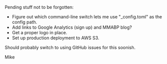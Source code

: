 Pending stuff not to be forgotten:

*   Figure out which command-line switch lets me use "_config.toml" as the config path.
*   Add links to Google Analytics (sign up) and MMABP blog?
*   Get a proper logo in place.
*   Set up production deployment to AWS S3.

Should probably switch to using GitHub issues for this soonish.

Mike
